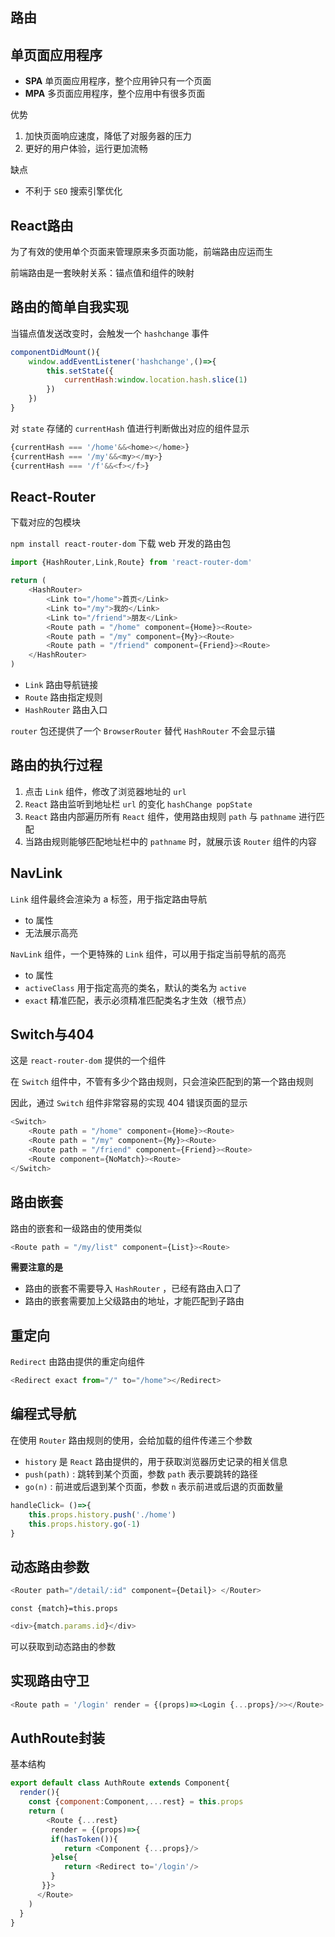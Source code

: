 ## 路由



## 单页面应用程序

- **SPA** 单页面应用程序，整个应用钟只有一个页面
- **MPA**  多页面应用程序，整个应用中有很多页面

优势

1. 加快页面响应速度，降低了对服务器的压力
2. 更好的用户体验，运行更加流畅

缺点

- 不利于 `SEO` 搜索引擎优化



## React路由

为了有效的使用单个页面来管理原来多页面功能，前端路由应运而生

前端路由是一套映射关系：锚点值和组件的映射



## 路由的简单自我实现

当锚点值发送改变时，会触发一个 `hashchange` 事件

```js
componentDidMount(){
    window.addEventListener('hashchange',()=>{
        this.setState({
            currentHash:window.location.hash.slice(1)
        })
    })
}
```

对 `state` 存储的 `currentHash` 值进行判断做出对应的组件显示

```js
{currentHash === '/home'&&<home></home>}
{currentHash === '/my'&&<my></my>}
{currentHash === '/f'&&<f></f>}
```



## React-Router

下载对应的包模块 

`npm install react-router-dom`  下载 web 开发的路由包

```js
import {HashRouter,Link,Route} from 'react-router-dom'

return (
	<HashRouter>
    	<Link to="/home">首页</Link>
        <Link to="/my">我的</Link>
        <Link to="/friend">朋友</Link>
    	<Route path = "/home" component={Home}><Route>
    	<Route path = "/my" component={My}><Route>
        <Route path = "/friend" component={Friend}><Route>
    </HashRouter>
)
```

- `Link`  路由导航链接
- `Route`  路由指定规则
- `HashRouter`   路由入口

`router` 包还提供了一个 `BrowserRouter` 替代 `HashRouter` 不会显示锚



## 路由的执行过程

1. 点击 `Link` 组件，修改了浏览器地址的 `url`
2. `React` 路由监听到地址栏 `url` 的变化 `hashChange popState` 
3. `React` 路由内部遍历所有 `React` 组件，使用路由规则 `path` 与 `pathname` 进行匹配
4. 当路由规则能够匹配地址栏中的 `pathname`  时，就展示该 `Router` 组件的内容



## NavLink

`Link` 组件最终会渲染为 a 标签，用于指定路由导航

- to 属性
- 无法展示高亮

`NavLink` 组件，一个更特殊的 `Link` 组件，可以用于指定当前导航的高亮

- to 属性
- `activeClass`  用于指定高亮的类名，默认的类名为 `active`
- `exact`   精准匹配，表示必须精准匹配类名才生效（根节点）



## Switch与404

这是 `react-router-dom` 提供的一个组件

在 `Switch` 组件中，不管有多少个路由规则，只会渲染匹配到的第一个路由规则

因此，通过 `Switch` 组件非常容易的实现 404 错误页面的显示

```js
<Switch>
	<Route path = "/home" component={Home}><Route>
   	<Route path = "/my" component={My}><Route>
    <Route path = "/friend" component={Friend}><Route>
    <Route component={NoMatch}><Route>
</Switch>
```



## 路由嵌套

路由的嵌套和一级路由的使用类似

```js
<Route path = "/my/list" component={List}><Route>
```

**需要注意的是**

- 路由的嵌套不需要导入 `HashRouter` ，已经有路由入口了
- 路由的嵌套需要加上父级路由的地址，才能匹配到子路由



## 重定向

`Redirect`  由路由提供的重定向组件

```js
<Redirect exact from="/" to="/home"></Redirect>
```

## 编程式导航

在使用 `Router` 路由规则的使用，会给加载的组件传递三个参数

- `history` 是 `React` 路由提供的，用于获取浏览器历史记录的相关信息
- `push(path)` : 跳转到某个页面，参数 `path` 表示要跳转的路径
- `go(n)` : 前进或后退到某个页面，参数 `n` 表示前进或后退的页面数量

```js
handleClick= ()=>{
    this.props.history.push('./home')
    this.props.history.go(-1)
}
```



## 动态路由参数

```js
<Router path="/detail/:id" component={Detail}> </Router>
```

`const {match}=this.props`

```js
<div>{match.params.id}</div>
```

可以获取到动态路由的参数





## 实现路由守卫

```js
<Route path = '/login' render = {(props)=><Login {...props}/>></Route>
```



## AuthRoute封装

基本结构

```js
export default class AuthRoute extends Component{
  render(){
    const {component:Component,...rest} = this.props
    return (
    	<Route {...rest}
  		 render = {(props)=>{
         if(hasToken()){
            return <Component {...props}/>
         }else{
           	return <Redirect to='/login'/>
         }
       }}>
      </Route>
    )
  }
}
```















































